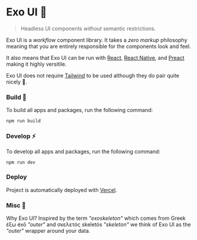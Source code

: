 # Exo UI 💎

> Headless UI components _without_ semantic restrictions.

Exo UI is a _workflow_ component library. It takes a _zero markup_ philosophy meaning that you are entirely responsible for the components look and feel.

It also means that Exo UI can be run with [React](https://react.dev/), [React Native](https://reactnative.dev/), and [Preact](https://preactjs.com/) making it highly versitile.

Exo UI does not require [Tailwind](https://tailwindcss.com/) to be used although they do pair quite nicely 🥂.

### Build 🧰

To build all apps and packages, run the following command:

```
npm run build
```

### Develop ⚡

To develop all apps and packages, run the following command:

```
npm run dev
```

### Deploy

Project is automatically deployed with [Vercel](https://vercel.com/).

### Misc 🔮

Why Exo UI? Inspired by the term _"exoskeleton"_ which comes from Greek έξω éxō _"outer"_ and σκελετός skeletós _"skeleton"_ we think of Exo UI as the _"outer"_ wrapper around your data.
